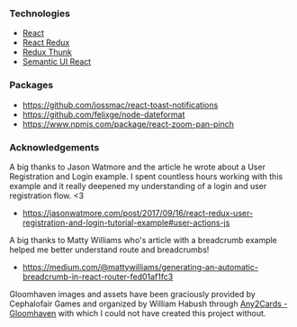 ### Technologies

- [React](https://github.com/facebook/react)
- [React Redux](https://github.com/reduxjs/react-redux)
- [Redux Thunk](https://github.com/reduxjs/redux-thunk)
- [Semantic UI React](https://github.com/Semantic-Org/Semantic-UI-React)

### Packages

- https://github.com/jossmac/react-toast-notifications
- https://github.com/felixge/node-dateformat
- https://www.npmjs.com/package/react-zoom-pan-pinch

### Acknowledgements

A big thanks to Jason Watmore and the article he wrote about a User Registration and Login example. I spent countless hours working with this example and it really deepened my understanding of a login and user registration flow. <3

- https://jasonwatmore.com/post/2017/09/16/react-redux-user-registration-and-login-tutorial-example#user-actions-js

A big thanks to Matty Williams who's article with a breadcrumb example helped me better understand route and breadcrumbs!

- https://medium.com/@mattywilliams/generating-an-automatic-breadcrumb-in-react-router-fed01af1fc3

Gloomhaven images and assets have been graciously provided by Cephalofair Games and organized by William Habush through [Any2Cards - Gloomhaven](https://github.com/any2cards/gloomhaven) with which I could not have created this project without.
